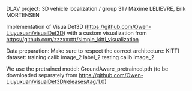DLAV project: 3D vehicle localization / group 31 / Maxime LELIEVRE, Erik MORTENSEN

Implementation of VisualDet3D (https://github.com/Owen-Liuyuxuan/visualDet3D) with a custom visualization from https://github.com/zzzxxxttt/simple_kitti_visualization

Data preparation:
Make sure to respect the correct architecture:
KITTI dataset:
  training
    calib
    image_2
    label_2
  testing
    calib
    image_2

We use the pretrained model: GroundAware_pretrained.pth (to be downloaded separately from https://github.com/Owen-Liuyuxuan/visualDet3D/releases/tag/1.0)


